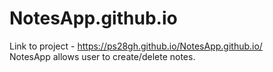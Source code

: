 # NotesApp.github.io

Link to project - https://ps28gh.github.io/NotesApp.github.io/ <br>
NotesApp allows user to create/delete notes.
